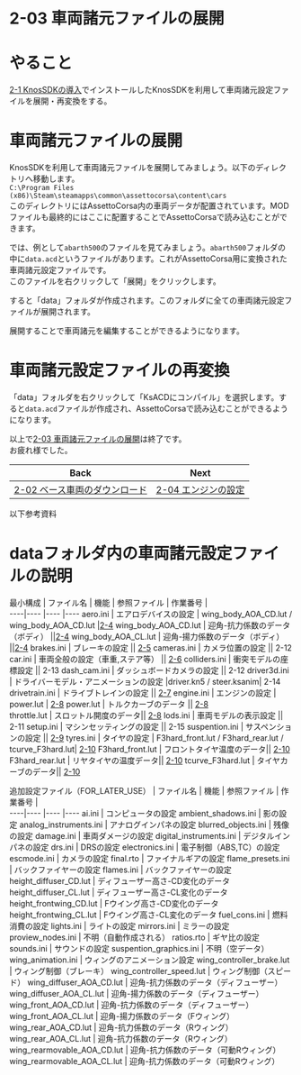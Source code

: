 # **2-03 車両諸元ファイルの展開**
# やること
[2-1 KnosSDKの導入](https://github.com/JSAE-ARCHIVES/MOD-Tutorial/blob/main/2%E7%AB%A0%20%E8%BB%8A%E4%B8%A1%E8%AB%B8%E5%85%83%E3%81%AE%E8%A8%AD%E5%AE%9A/2-1%20KnosSDK%E3%81%AE%E3%82%A4%E3%83%B3%E3%82%B9%E3%83%88%E3%83%BC%E3%83%AB.md)でインストールしたKnosSDKを利用して車両諸元設定ファイルを展開・再変換をする。  

# 車両諸元ファイルの展開
KnosSDKを利用して車両諸元ファイルを展開してみましょう。以下のディレクトリへ移動します。  
`C:\Program Files (x86)\Steam\steamapps\common\assettocorsa\content\cars`  
このディレクトリにはAssettoCorsa内の車両データが配置されています。MODファイルも最終的にはここに配置することでAssettoCorsaで読み込むことができます。  

では、例として`abarth500`のファイルを見てみましょう。`abarth500`フォルダの中に`data.acd`というファイルがあります。これがAssettoCorsa用に変換された車両諸元設定ファイルです。  
このファイルを右クリックして「展開」をクリックします。  

すると「data」フォルダが作成されます。このフォルダに全ての車両諸元設定ファイルが展開されます。 

展開することで車両諸元を編集することができるようになります。

# 車両諸元設定ファイルの再変換
「data」フォルダを右クリックして「KsACDにコンパイル」を選択します。すると`data.acd`ファイルが作成され、AssettoCorsaで読み込むことができるようになります。

以上で[2-03 車両諸元ファイルの展開](https://github.com/JSAE-ARCHIVES/MOD-Tutorial/blob/main/2%E7%AB%A0%20%E8%BB%8A%E4%B8%A1%E8%AB%B8%E5%85%83%E3%81%AE%E8%A8%AD%E5%AE%9A/2-03%20%E8%BB%8A%E4%B8%A1%E8%AB%B8%E5%85%83%E3%83%95%E3%82%A1%E3%82%A4%E3%83%AB%E3%81%AE%E5%B1%95%E9%96%8B.md)は終了です。  
お疲れ様でした。  

| Back | Next |
|:---:|:---:|
| [2-02 ベース車両のダウンロード](https://github.com/JSAE-ARCHIVES/MOD-Tutorial/blob/main/2%E7%AB%A0%20%E8%BB%8A%E4%B8%A1%E8%AB%B8%E5%85%83%E3%81%AE%E8%A8%AD%E5%AE%9A/2-02%20%E3%83%99%E3%83%BC%E3%82%B9%E8%BB%8A%E4%B8%A1%E3%81%AE%E3%83%80%E3%82%A6%E3%83%B3%E3%83%AD%E3%83%BC%E3%83%89.md) | [2-04 エンジンの設定](https://github.com/JSAE-ARCHIVES/MOD-Tutorial/blob/main/2%E7%AB%A0%20%E8%BB%8A%E4%B8%A1%E8%AB%B8%E5%85%83%E3%81%AE%E8%A8%AD%E5%AE%9A/2-04%20%E3%82%A8%E3%83%B3%E3%82%B8%E3%83%B3%E3%81%AE%E8%A8%AD%E5%AE%9A.md) |  
 
以下参考資料  

# dataフォルダ内の車両諸元設定ファイルの説明
最小構成
| ファイル名 | 機能 | 参照ファイル | 作業番号 |  
----|---- |---- |---- 
aero.ini                | エアロデバイスの設定 | wing_body_AOA_CD.lut / wing_body_AOA_CD.lut |[2-4](https://github.com/JSAE-ARCHIVES/MOD-Tutorial/blob/main/2%E7%AB%A0%20%E8%BB%8A%E4%B8%A1%E8%AB%B8%E5%85%83%E3%81%AE%E8%A8%AD%E5%AE%9A/2-4%20%E3%82%A8%E3%82%A2%E3%83%AD%E3%83%87%E3%83%90%E3%82%A4%E3%82%B9%E3%81%AE%E8%A8%AD%E5%AE%9A.md)
wing_body_AOA_CD.lut    | 迎角-抗力係数のデータ（ボディ） ||[2-4](https://github.com/JSAE-ARCHIVES/MOD-Tutorial/blob/main/2%E7%AB%A0%20%E8%BB%8A%E4%B8%A1%E8%AB%B8%E5%85%83%E3%81%AE%E8%A8%AD%E5%AE%9A/2-4%20%E3%82%A8%E3%82%A2%E3%83%AD%E3%83%87%E3%83%90%E3%82%A4%E3%82%B9%E3%81%AE%E8%A8%AD%E5%AE%9A.md)
wing_body_AOA_CL.lut    | 迎角-揚力係数のデータ（ボディ） ||[2-4](https://github.com/JSAE-ARCHIVES/MOD-Tutorial/blob/main/2%E7%AB%A0%20%E8%BB%8A%E4%B8%A1%E8%AB%B8%E5%85%83%E3%81%AE%E8%A8%AD%E5%AE%9A/2-4%20%E3%82%A8%E3%82%A2%E3%83%AD%E3%83%87%E3%83%90%E3%82%A4%E3%82%B9%E3%81%AE%E8%A8%AD%E5%AE%9A.md)
brakes.ini              | ブレーキの設定 || [2-5](https://github.com/JSAE-ARCHIVES/MOD-Tutorial/blob/main/2%E7%AB%A0%20%E8%BB%8A%E4%B8%A1%E8%AB%B8%E5%85%83%E3%81%AE%E8%A8%AD%E5%AE%9A/2-5%20%E3%83%96%E3%83%AC%E3%83%BC%E3%82%AD%E3%81%AE%E8%A8%AD%E5%AE%9A.md)
cameras.ini             | カメラ位置の設定 || 2-12
car.ini                 | 車両全般の設定（車重,ステア等） || [2-6](https://github.com/JSAE-ARCHIVES/MOD-Tutorial/blob/main/2%E7%AB%A0%20%E8%BB%8A%E4%B8%A1%E8%AB%B8%E5%85%83%E3%81%AE%E8%A8%AD%E5%AE%9A/2-6%20car.ini%E3%81%AE%E8%A8%AD%E5%AE%9A.md)
colliders.ini           | 衝突モデルの座標設定 || 2-13
dash_cam.ini            | ダッシュボードカメラの設定 || 2-12
driver3d.ini            | ドライバーモデル・アニメーションの設定 |driver.kn5 / steer.ksanim| 2-14
drivetrain.ini          | ドライブトレインの設定 || [2-7](https://github.com/JSAE-ARCHIVES/MOD-Tutorial/blob/main/2%E7%AB%A0%20%E8%BB%8A%E4%B8%A1%E8%AB%B8%E5%85%83%E3%81%AE%E8%A8%AD%E5%AE%9A/2-7%20%E3%83%89%E3%83%A9%E3%82%A4%E3%83%96%E3%83%88%E3%83%AC%E3%82%A4%E3%83%B3%E3%81%AE%E8%A8%AD%E5%AE%9A.md) 
engine.ini              | エンジンの設定 | power.lut | [2-8](https://github.com/JSAE-ARCHIVES/MOD-Tutorial/blob/main/2%E7%AB%A0%20%E8%BB%8A%E4%B8%A1%E8%AB%B8%E5%85%83%E3%81%AE%E8%A8%AD%E5%AE%9A/2-8%20%E3%82%A8%E3%83%B3%E3%82%B8%E3%83%B3%E3%81%AE%E8%A8%AD%E5%AE%9A.md)
power.lut               | トルクカーブのデータ || [2-8](https://github.com/JSAE-ARCHIVES/MOD-Tutorial/blob/main/2%E7%AB%A0%20%E8%BB%8A%E4%B8%A1%E8%AB%B8%E5%85%83%E3%81%AE%E8%A8%AD%E5%AE%9A/2-8%20%E3%82%A8%E3%83%B3%E3%82%B8%E3%83%B3%E3%81%AE%E8%A8%AD%E5%AE%9A.md)    
throttle.lut            | スロットル開度のデータ|| [2-8](https://github.com/JSAE-ARCHIVES/MOD-Tutorial/blob/main/2%E7%AB%A0%20%E8%BB%8A%E4%B8%A1%E8%AB%B8%E5%85%83%E3%81%AE%E8%A8%AD%E5%AE%9A/2-8%20%E3%82%A8%E3%83%B3%E3%82%B8%E3%83%B3%E3%81%AE%E8%A8%AD%E5%AE%9A.md)
lods.ini                | 車両モデルの表示設定 || 2-11
setup.ini               | マシンセッティングの設定 || 2-15
suspention.ini          | サスペンションの設定 || [2-9](https://github.com/JSAE-ARCHIVES/MOD-Tutorial/blob/main/2%E7%AB%A0%20%E8%BB%8A%E4%B8%A1%E8%AB%B8%E5%85%83%E3%81%AE%E8%A8%AD%E5%AE%9A/2-9%20%E3%82%B5%E3%82%B9%E3%83%9A%E3%83%B3%E3%82%B7%E3%83%A7%E3%83%B3%E3%81%AE%E8%A8%AD%E5%AE%9A.md)
tyres.ini               | タイヤの設定 | F3hard_front.lut / F3hard_rear.lut / tcurve_F3hard.lut| [2-10](https://github.com/JSAE-ARCHIVES/MOD-Tutorial/blob/main/2%E7%AB%A0%20%E8%BB%8A%E4%B8%A1%E8%AB%B8%E5%85%83%E3%81%AE%E8%A8%AD%E5%AE%9A/2-10%20%E3%82%BF%E3%82%A4%E3%83%A4%E3%81%AE%E8%A8%AD%E5%AE%9A.md)
F3hard_front.lut        | フロントタイヤ温度のデータ|| [2-10](https://github.com/JSAE-ARCHIVES/MOD-Tutorial/blob/main/2%E7%AB%A0%20%E8%BB%8A%E4%B8%A1%E8%AB%B8%E5%85%83%E3%81%AE%E8%A8%AD%E5%AE%9A/2-10%20%E3%82%BF%E3%82%A4%E3%83%A4%E3%81%AE%E8%A8%AD%E5%AE%9A.md)
F3hard_rear.lut         | リヤタイヤの温度データ|| [2-10](https://github.com/JSAE-ARCHIVES/MOD-Tutorial/blob/main/2%E7%AB%A0%20%E8%BB%8A%E4%B8%A1%E8%AB%B8%E5%85%83%E3%81%AE%E8%A8%AD%E5%AE%9A/2-10%20%E3%82%BF%E3%82%A4%E3%83%A4%E3%81%AE%E8%A8%AD%E5%AE%9A.md)
tcurve_F3hard.lut       | タイヤカーブのデータ|| [2-10](https://github.com/JSAE-ARCHIVES/MOD-Tutorial/blob/main/2%E7%AB%A0%20%E8%BB%8A%E4%B8%A1%E8%AB%B8%E5%85%83%E3%81%AE%E8%A8%AD%E5%AE%9A/2-10%20%E3%82%BF%E3%82%A4%E3%83%A4%E3%81%AE%E8%A8%AD%E5%AE%9A.md)

追加設定ファイル（FOR_LATER_USE）
| ファイル名 | 機能 | 参照ファイル | 作業番号 |  
----|---- |---- |---- 
ai.ini                  | コンピュータの設定
ambient_shadows.ini     | 影の設定
analog_instruments.ini  | アナログインパネの設定
blurred_objects.ini     | 残像の設定
damage.ini              | 車両ダメージの設定
digital_instruments.ini | デジタルインパネの設定
drs.ini                 | DRSの設定
electronics.ini         | 電子制御（ABS,TC）の設定
escmode.ini             | カメラの設定
final.rto               | ファイナルギアの設定
flame_presets.ini       | バックファイヤーの設定
flames.ini              | バックファイヤーの設定
height_diffuser_CD.lut  | ディフューザー高さ-CD変化のデータ
height_diffuser_CL.lut  | ディフューザー高さ-CL変化のデータ
height_frontwing_CD.lut | Fウイング高さ-CD変化のデータ
height_frontwing_CL.lut | Fウイング高さ-CL変化のデータ
fuel_cons.ini           | 燃料消費の設定
lights.ini              | ライトの設定
mirrors.ini             | ミラーの設定
proview_nodes.ini       | 不明（自動作成される）
ratios.rto              | ギヤ比の設定
sounds.ini              | サウンドの設定
suspention_graphics.ini | 不明（空データ）
wing_animation.ini      | ウィングのアニメーション設定
wing_controller_brake.lut | ウィング制御（ブレーキ） 
wing_controller_speed.lut | ウィング制御（スピード）
wing_diffuser_AOA_CD.lut  | 迎角-抗力係数のデータ（ディフューザー）
wing_diffuser_AOA_CL.lut  | 迎角-揚力係数のデータ（ディフューザー）
wing_front_AOA_CD.lut  | 迎角-抗力係数のデータ（ディフューザー）
wing_front_AOA_CL.lut  | 迎角-揚力係数のデータ（Fウィング）
wing_rear_AOA_CD.lut   | 迎角-抗力係数のデータ（Rウィング）
wing_rear_AOA_CL.lut   | 迎角-抗力係数のデータ（Rウィング）
wing_rearmovable_AOA_CD.lut  | 迎角-抗力係数のデータ（可動Rウィング）
wing_rearmovable_AOA_CL.lut  | 迎角-抗力係数のデータ（可動Rウィング）
